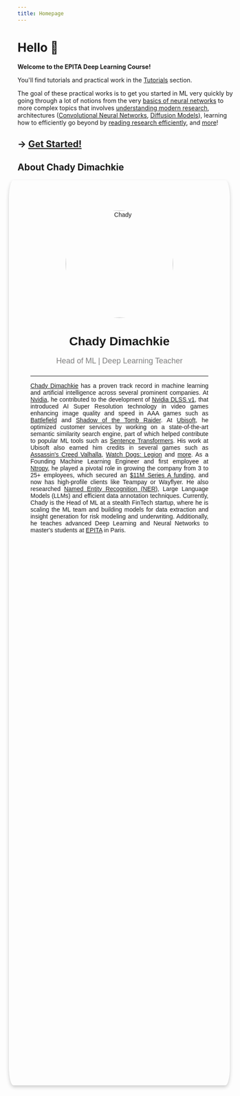 ```yaml
---
title: Homepage
---
```


# Hello 👋

**Welcome to the EPITA Deep Learning Course!**

You'll find tutorials and practical work in the [Tutorials](/articles) section.

The goal of these practical works is to get you started in ML very quickly by going through a lot of notions from the very [basics of neural networks](/articles/mlp/tp-1/) to more complex topics that involves [understanding modern research](/articles/cv/tp-4/), architectures ([Convolutional Neural Networks](/articles/cv/tp-2/), [Diffusion Models](/articles/cv/tp-3/)), learning how to efficiently go beyond by [reading research efficiently](/articles/others/tp-4/), and [more](/articles/)!

<h2>

→ [Get Started!](/articles) 

</h2>

## About Chady Dimachkie

<link rel="stylesheet" href="https://cdnjs.cloudflare.com/ajax/libs/font-awesome/4.7.0/css/font-awesome.min.css">

<style>
.card {
  padding: 50px;
  padding-bottom: 1270px;
  box-shadow: 0 4px 8px 0 rgba(0, 0, 0, 0.2);
  max-width: 1000px;
  max-height: 1000px;
  margin: auto;
  text-align: center;
  font-family: arial;
  border-radius: 2%;
}

.title {
  color: grey;
  font-size: 18px;
}


button:hover, a:hover {
  opacity: 0.7;
}
</style>
</head>
<body>

<div class="card" style="; margin-right: 10px; margin-left: -20px">
  <img src="/images/profile_pic_crop.png" alt="Chady" style="width:250px; height:250px;  border-radius: 50%; margin-top: 20px; object-fit: cover;">
  <h1>Chady Dimachkie</h1>
  <p class="title">Head of ML | Deep Learning Teacher</p>
  <div style="margin: 24px 0;">
    <a href="#"><i class="fa fa-github"></i></a> 
    <a href="#"><i class="fa fa-linkedin"></i></a>
    <a href="#"><i class="fa fa-stack-overflow"></i></a>
    <a href="#"><i class="fa fa-envelope"></i></a>
  </div>

<hr>

  <div style="text-align: justify;">

[Chady Dimachkie](https://www.linkedin.com/in/chady-dimachkie/) has a proven track record in machine learning and artificial intelligence across several prominent companies. At [Nvidia](https://www.nvidia.com), he contributed to the development of [Nvidia DLSS v1](https://www.nvidia.com/en-us/geforce/news/nvidia-rtx-games-engines-apps/), that introduced AI Super Resolution technology in video games enhancing image quality and speed in AAA games such as [Battlefield](https://www.ea.com/games/battlefield) and [Shadow of the Tomb Raider](https://press.na.square-enix.com/Shadow-of-the-Tomb-Raider). At [Ubisoft](https://www.ubisoft.com), he optimized customer services by working on a state-of-the-art semantic similarity search engine, part of which helped contribute to popular ML tools such as [Sentence Transformers](https://github.com/UKPLab/sentence-transformers/releases/tag/v0.3.0). His work at Ubisoft also earned him credits in several games such as [Assassin\'s Creed Valhalla](https://www.mobygames.com/person/1160477/chady-dimachkie/), [Watch Dogs: Legion](https://www.mobygames.com/person/1160477/chady-dimachkie/) and [more](https://devtrackers.gg/hyper-scape/p/703f9bac-credits-emea). As a Founding Machine Learning Engineer and first employee at [Ntropy](https://www.ntropy.com/), he played a pivotal role in growing the company from 3 to 25+ employees, which secured an [$11M Series A funding](https://techcrunch.com/2022/10/12/ntropy-raises-cash-to-normalize-and-classify-transaction-data/), and now has high-profile clients like Teampay or Wayflyer. He also researched [Named Entity Recognition (NER)](/portfolio/), Large Language Models (LLMs) and efficient data annotation techniques. Currently, Chady is the Head of ML at a stealth FinTech startup, where he is scaling the ML team and building models for data extraction and insight generation for risk modeling and underwriting. Additionally, he teaches advanced Deep Learning and Neural Networks to master's students at [EPITA](https://www.epita.fr/en) in Paris.

  </div>
</div>


<!-- 
<script src="https://static.elfsight.com/platform/platform.js" data-use-service-core defer></script>
<div class="elfsight-app-3b89f0b0-baee-48a6-a68f-7467f9456b14" data-elfsight-app-lazy></div> -->



<!-- <html>

<head>
   <script src="//static.filestackapi.com/filestack-js/3.x.x/filestack.min.js"></script>
</head>

<body>
    <script>
   const client = filestack.init("asdjkasdlkjasdljkad");
   client.picker().open();
    </script>
</body>

</html> -->
